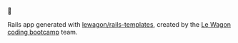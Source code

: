 🧳

Rails app generated with [lewagon/rails-templates](https://github.com/lewagon/rails-templates), created by the [Le Wagon coding bootcamp](https://www.lewagon.com) team.
